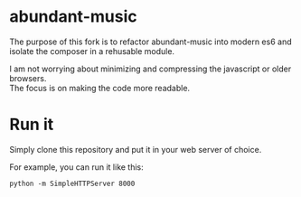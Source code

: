 # abundant-music

The purpose of this fork is to refactor abundant-music into modern es6 and isolate
the composer in a rehusable module.

I am not worrying about minimizing and compressing the javascript or older browsers.  
The focus is on making the code more readable.

# Run it

Simply clone this repository and put it in your web server of choice.

For example,  you can run it like this:

```
python -m SimpleHTTPServer 8000
```
